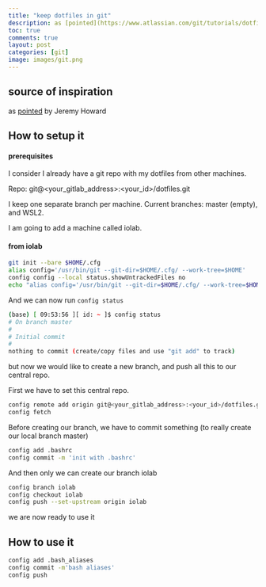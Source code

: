 ```yaml
---
title: "keep dotfiles in git"
description: as [pointed](https://www.atlassian.com/git/tutorials/dotfiles) by Jeremy Howard 
toc: true
comments: true
layout: post
categories: [git]
image: images/git.png
---
```


## source of inspiration

as [pointed](https://www.atlassian.com/git/tutorials/dotfiles) by Jeremy Howard



## How to setup it

#### prerequisites

I consider I already have a git repo with my dotfiles from other machines.

Repo: git@<your_gitlab_address>:<your_id>/dotfiles.git

I keep one separate branch per machine. Current branches: master (empty), and WSL2.

I am going to add a machine called iolab.



#### from iolab

```bash
git init --bare $HOME/.cfg
alias config='/usr/bin/git --git-dir=$HOME/.cfg/ --work-tree=$HOME'
config config --local status.showUntrackedFiles no
echo "alias config='/usr/bin/git --git-dir=$HOME/.cfg/ --work-tree=$HOME'" >> $HOME/.bash_aliases
```

And we can now run `config status`

```bash
(base) [ 09:53:56 ][ id: ~ ]$ config status
# On branch master
#
# Initial commit
#
nothing to commit (create/copy files and use "git add" to track)
```

but now we would like to create a new branch, and push all this to our central repo.

First we have to set this central repo.

```bash
config remote add origin git@<your_gitlab_address>:<your_id>/dotfiles.git
config fetch
```

Before creating our branch, we have to commit something (to really create our local branch master)

```bash
config add .bashrc
config commit -m 'init with .bashrc'
```

And then only we can create our branch iolab

```bash
config branch iolab
config checkout iolab
config push --set-upstream origin iolab
```

we are now ready to use it



## How to use it

```bash
config add .bash_aliases
config commit -m'bash aliases'
config push
```

